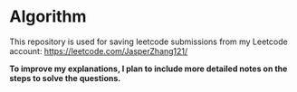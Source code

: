 # Algorithm
This repository is used for saving leetcode submissions from my Leetcode account: https://leetcode.com/JasperZhang121/ 

**To improve my explanations, I plan to include more detailed notes on the steps to solve the questions.**
